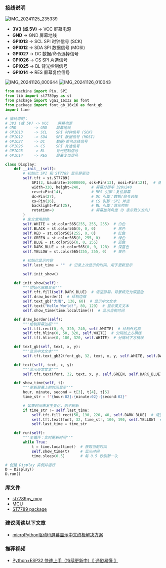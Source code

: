 ### 接线说明

![IMG_20241125_235339](https://github.com/user-attachments/assets/edae1194-dda4-4994-ba82-25a2e121016f)


- **3V3 (或 5V)** -> VCC 屏幕电源
- **GND** -> GND 屏幕地线
- **GPIO13** -> SCL SPI 时钟信号 (SCK)
- **GPIO12** -> SDA SPI 数据信号 (MOSI)
- **GPIO27** -> DC 数据/命令选择信号
- **GPIO26** -> CS SPI 片选信号
- **GPIO25** -> BL 背光控制信号
- **GPIO14** -> RES 屏幕复位信号

![IMG_20241126_000644](https://github.com/user-attachments/assets/b23046d9-c9bf-456d-85b9-101cc9357cdf)
![IMG_20241126_010043](https://github.com/user-attachments/assets/eb7030ab-3bf7-48fb-b8f8-f2413a840491)


```python
from machine import Pin, SPI
from lib import st7789py as st
from package import vga1_16x32 as font
from package import font_gb_16x16 as font_gb
import time

# 接线说明：
# 3V3 (或 5V) -> VCC    屏幕电源
# GND        -> GND    屏幕地线
# GPIO13     -> SCL    SPI 时钟信号 (SCK)
# GPIO12     -> SDA    SPI 数据信号 (MOSI)
# GPIO27     -> DC     数据/命令选择信号
# GPIO26     -> CS     SPI 片选信号
# GPIO25     -> BL     背光控制信号
# GPIO14     -> RES    屏幕复位信号

class Display:
    def __init__(self):
        # 初始化 SPI 和 ST7789 显示屏驱动
        self.tft = st.ST7789(
            SPI(2, baudrate=10000000, sck=Pin(13), mosi=Pin(12)),  # 使用 SPI2，总线速率为 10MHz
            width=320, height=240,     # 屏幕分辨率 320x240
            reset=Pin(14),             # RES 引脚：复位屏幕
            dc=Pin(27),                # DC 引脚：数据/命令选择
            cs=Pin(26),                # CS 引脚：SPI 片选
            backlight=Pin(25),         # BL 引脚：背光控制
            rotation=0                 # 屏幕旋转角度（0 表示默认方向）
        )
        # 定义常用颜色
        self.WHITE = st.color565(255, 255, 255)  # 白色
        self.BLACK = st.color565(0, 0, 0)        # 黑色
        self.RED = st.color565(255, 0, 0)        # 红色
        self.GREEN = st.color565(0, 255, 0)      # 绿色
        self.BLUE = st.color565(0, 0, 255)       # 蓝色
        self.DARK_BLUE = st.color565(0, 0, 128)  # 深蓝色
        self.YELLOW = st.color565(255, 255, 0)   # 黄色

        # 初始化显示内容
        self.last_time = ""  # 记录上次显示的时间，用于更新显示

        self.init_show()

    def init_show(self):
        """初始化屏幕显示"""
        self.tft.fill(self.DARK_BLUE)  # 清空屏幕，背景填充为深蓝色
        self.draw_border()  # 绘制边框
        self.text_gb("大雨", 130, 60)  # 显示中文文本
        self.text("Hello World!", 80, 120)  # 显示英文文本
        self.show_time(time.localtime())  # 显示当前时间

    def draw_border(self):
        """绘制屏幕边框"""
        self.tft.rect(0, 0, 320, 240, self.WHITE)  # 绘制外边框
        self.tft.hline(0, 50, 320, self.WHITE)  # 分隔线上方横线
        self.tft.hline(0, 180, 320, self.WHITE)  # 分隔线下方横线

    def text_gb(self, text, x, y):
        """显示中文文本"""
        self.tft.text_gb32(font_gb, 32, text, x, y, self.WHITE, self.DARK_BLUE)

    def text(self, text, x, y):
        """显示英文文本"""
        self.tft.text(font, 32, text, x, y, self.GREEN, self.DARK_BLUE)

    def show_time(self, t):
        """更新屏幕上的时间显示"""
        hour, minute, second = t[3], t[4], t[5]
        time_str = f"{hour:02}:{minute:02}:{second:02}"

        # 如果时间未发生变化，则不刷新
        if time_str != self.last_time:
            self.tft.fill_rect(50, 190, 220, 40, self.DARK_BLUE)  # 清空时间区域
            self.tft.text(font, 32, time_str, 100, 190, self.YELLOW)  # 显示时间
            self.last_time = time_str

    def run(self):
        """主循环：实时更新时间"""
        while True:
            t = time.localtime()  # 获取当前时间
            self.show_time(t)     # 显示时间
            time.sleep(0.5)       # 每 0.5 秒刷新一次

# 创建 Display 实例并运行
D = Display()
D.run()
```

### 库文件
- [st7789py_mpy](https://github.com/russhughes/st7789py_mpy/blob/master/romfonts/)
- [MCU](https://gitcode.com/gh_mirrors/mc/MCU/blob/main/ST7789%E4%B8%AD%E6%96%87%E6%98%BE%E7%A4%BA/lib)
- [ST7789 package](https://github.com/LC044/MCU/blob/main/ST7789/package/)

### 建议阅读以下文章
- [microPython驱动tft屏幕显示中文终极解决方案](https://blog.csdn.net/weixin_42880082/article/details/126519543)

### 推荐视频
- [Python+ESP32 快速上手（持续更新中）【 通俗易懂 】](https://www.bilibili.com/video/BV1G34y1E7tE/?p=10)